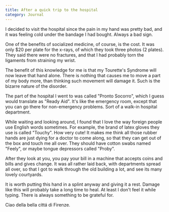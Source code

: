 ```yaml
---
title: After a quick trip to the hospital
category: Journal
---
```


I decided to visit the hospital since the pain in my hand was pretty
bad, and it was feeling cold under the bandage I had bought.  Always a
bad sign.

One of the benefits of socialized medicine, of course, is the cost.  It
was only $20 per plate for the x-rays, of which they took three photos
(2 plates).  They said there were no fractures, and that I had probably
torn the ligaments from straining my wrist.

The benefit of this knowledge for me is that my Tourette's Syndrome will
now leave that hand alone.  There is nothing that causes me to move a
part of my body more, than thinking such movement will damage it.  Such
is the bizarre nature of the disorder.

The part of the hospital I went to was called "Pronto Socorro", which I
guess would translate as "Ready Aid".  It's like the emergency room,
except that you can go there for non-emergency problems.  Sort of a
walk-in hospital department.

While waiting and looking around, I found that I love the way foreign
people use English words sometimes.  For example, the brand of latex
gloves they use is called "Touchy".  How very cute!  It makes me think
all those rubber hands are just dying for a doctor to come along, so
that they can get out of the box and touch me all over.  They should
have cotton swabs named "Feely", or maybe tongue depressors called
"Proby".

After they look at you, you pay your bill in a machine that accepts
coins and bills and gives change.  It was all rather laid back, with
departments spread all over, so that I got to walk through the old
building a lot, and see its many lovely courtyards.

It is worth putting this hand in a splint anyway and giving it a rest.
Damage like this will probably take a long time to heal.  At least I
don't feel it while typing.  There is always something to be grateful
for.

Ciao della bella cittá di Firenze.


